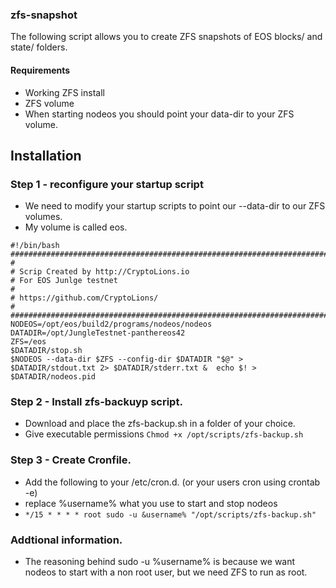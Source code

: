 ### zfs-snapshot

The following script allows you to create ZFS snapshots of EOS blocks/ and state/  folders.


#### Requirements

* Working ZFS install
* ZFS volume 
* When starting nodeos you should point your data-dir to your ZFS volume.



## Installation
### Step 1 - reconfigure your startup script

* We need to modify your startup scripts to point our --data-dir to our ZFS volumes. 
* My volume is called eos.

```
#!/bin/bash
################################################################################
#
# Scrip Created by http://CryptoLions.io
# For EOS Junlge testnet
#
# https://github.com/CryptoLions/
#
################################################################################
NODEOS=/opt/eos/build2/programs/nodeos/nodeos
DATADIR=/opt/JungleTestnet-panthereos42
ZFS=/eos
$DATADIR/stop.sh
$NODEOS --data-dir $ZFS --config-dir $DATADIR "$@" > $DATADIR/stdout.txt 2> $DATADIR/stderr.txt &  echo $! > $DATADIR/nodeos.pid
```

### Step 2 - Install zfs-backuyp script.

* Download and place the zfs-backup.sh in a folder of your choice.
* Give executable permissions ```Chmod +x /opt/scripts/zfs-backup.sh```


### Step 3 - Create Cronfile.

* Add the following to your /etc/cron.d. (or your users cron using crontab -e)
* replace %username% what you use to start and stop nodeos
* ```*/15 * * * * root sudo -u &username% "/opt/scripts/zfs-backup.sh"```


### Addtional information.
* The reasoning behind sudo -u %username% is because we want nodeos to start with a non root user, but we need ZFS to run as root. 


